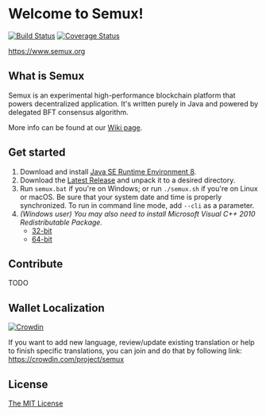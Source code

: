 # Welcome to Semux!

[![Build Status](https://travis-ci.org/semuxproject/semux.svg?branch=develop)](https://travis-ci.org/semuxproject/semux)
[![Coverage Status](https://coveralls.io/repos/github/semuxproject/semux/badge.svg?branch=develop)](https://coveralls.io/github/semuxproject/semux)

https://www.semux.org

## What is Semux

Semux is an experimental high-performance blockchain platform that powers decentralized application. It's written purely in Java and powered by delegated BFT consensus algorithm.

More info can be found at our [Wiki page](https://github.com/semuxproject/semux/wiki).

## Get started

1. Download and install [Java SE Runtime Environment 8](http://www.oracle.com/technetwork/java/javase/downloads/jre8-downloads-2133155.html).
2. Download the [Latest Release](https://github.com/semuxproject/semux/releases) and unpack it to a desired directory.
3. Run ``semux.bat`` if you're on Windows; or run ``./semux.sh`` if you're on Linux or macOS. Be sure that your system date and time is properly synchronized. To run in command line mode, add ``--cli`` as a parameter.
4. *(Windows user) You may also need to install Microsoft Visual C++ 2010 Redistributable Package.*
    - [32-bit](http://www.microsoft.com/en-us/download/details.aspx?id=5555)
    - [64-bit](https://www.microsoft.com/en-us/download/details.aspx?id=14632)

## Contribute

TODO

## Wallet Localization

[![Crowdin](https://d322cqt584bo4o.cloudfront.net/semux/localized.svg)](https://crowdin.com/project/semux)

If you want to add new language, review/update existing translation or help to finish specific translations, you can join and do that by following link:
https://crowdin.com/project/semux

## License

[The MIT License](./LICENSE)
